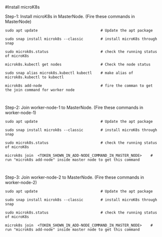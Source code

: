 #Install microK8s


Step-1:  Install microK8s in MasterNode.​ (Fire these commands in MasterNode)

     
    sudo apt update                             # Update the apt package 

    sudo snap install microk8s --classic        # install microK8s through snap

    sudo microk8s.status                        # check the running status of microK8s

    microk8s.kubectl get nodes                  # Check the node status

    sudo snap alias microk8s.kubectl kubectl    # make alias of microk8s.kubectl to kubectl

    microk8s add-node                           # fire the comman to get the join command for worker node 
    
    ​                                                              




Step-2:  Join worker-node-1 to MasterNode.​ (Fire these commands in worker-node-1)

     
    sudo apt update                             # Update the apt package 

    sudo snap install microk8s --classic        # install microK8s through snap

    sudo microk8s.status                        # check the running status of microK8s

    microk8s join  <TOKEN_SHOWN_IN_ADD-NODE_COMMAND_IN_MASTER_NODE>    # run "microk8s add-node" inside master node to get this command 
     
     ​                                                              





Step-3: Join worker-node-2 to MasterNode.​ (Fire these commands in worker-node-2)
     
    sudo apt update                             # Update the apt package 

    sudo snap install microk8s --classic        # install microK8s through snap

    sudo microk8s.status                        # check the running status of microK8s

    microk8s join  <TOKEN_SHOWN_IN_ADD-NODE_COMMAND_IN_MASTER_NODE>    # run "microk8s add-node" inside master node to get this command  
     
    ​                                                              
